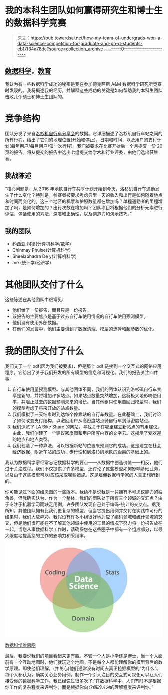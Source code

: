 # 我的本科生团队如何赢得研究生和博士生的数据科学竞赛

> 原文：<https://pub.towardsai.net/how-my-team-of-undergrads-won-a-data-science-competition-for-graduate-and-ph-d-students-eb17f34a78dc?source=collection_archive---------0----------------------->

## [数据科学](https://towardsai.net/p/category/data-science)，[教育](https://towardsai.net/p/category/education)

我认为有一些数据科学成功的秘密是我在参加德克萨斯 A&M 数据科学研究所竞赛时发现的。我将概述我的经历，并解释这些成功的关键是如何帮助我的本科生团队击败几个硕士和博士生团队的。

# 竞争结构

团队分发了来自[洛杉机自行车分享会](https://bikeshare.metro.net/about/data/)的数据。它详细描述了洛杉矶自行车站之间的所有行程，给出了它们的地理位置(开始和停止)，日期和时间，以及用户的支付计划(每年用户/每月用户/仅一次行程)。我们被要求在比赛开始后一个月提交一份 20 页的报告。将从提交的报告中选出七组提交给学术和行业评委，由他们选出获胜者。

## 挑战陈述

“核心问题是，从 2016 年地铁自行车共享计划开始到今天，洛杉矶自行车通勤发生了什么变化？特别是，参赛者被要求考虑典型一天的收入和出行是如何随着地点和时间而变化的。这三个地区的机票和护照数量都在增加吗？单程通勤者的里程增加了吗，是如何增加的？出行次数在增加吗？团队项目将根据他们的分析元素进行评估，包括使用的方法、深度和正确性，以及创造力和演示技巧。”

## 我的团队

*   约西亚·柯德(计算机科学/数学)
*   Chinmay Phulse(计算机科学)
*   Sheelabhadra De y(计算机科学)
*   me (统计学/经济学)

# 其他团队交付了什么

这些陈述在其他团队中很常见:

*   他们给了一份报告，而且只是一份报告。
*   该报告的主要焦点是基于过去自行车使用情况的自行车使用预测模型。
*   他们没有使用外部数据。
*   在他们的发言中，他们主要谈到了数据清理、模型的选择和超参数的优化。

# 我的团队交付了什么

我们交了一个 pdf(因为我们被要求)，但是那个 pdf 链接到一个交互式的网络应用程序，它给出了关于我们开发的所有模型的信息和可视化。我们的报告关注四件事:

1.  自行车使用量预测模型。与其他团体不同，我们的团体认识到洛杉矶自行车共享是新的，并将增加许多站点。如果站点数量突然增加，这将极大地影响使用率，并阻止过去的数据预测未来的增长。当其他组只使用自回归模型时，我们的模型考虑了将来开放的站点数量。
2.  我们模拟了一天结束时到达每个停靠站的自行车数量。在此基础上，我们讨论了如何改变支付结构，以激励用户从高密度站点骑自行车到低密度站点。
3.  我们浏览了 LA Bike Share 的网站，寻找关于在哪里建立新站点的有用建议。由此，我们创建了一个建议密度图和用户所写内容的文字云。这揭示了受欢迎的地点和地点类型。
4.  我们创造了一种算法，可以根据新站的位置来预测它的成功。这是建立在社会经济数据、附近车站的成功、步行性和到洛杉矶地铁的距离的基础上的。

我认为数据科学家经常忘记数据科学的要点——从数据中创造价值——相反，他们过于关注过程。我们不仅提供了许多模型，还讨论了这些模型如何影响基础业务，以及由于这些模型可以/应该采取哪些措施。这是雇佣数据科学家的人真正想听到的。

你可能见过下面的维恩图的一些版本。我绝不是说我是一只拥有不可思议能力的独角兽，但我确实认为，作为一个整体，我们的团队处于所有三个领域的交汇点？由于专注于机器学习而缺乏用例，许多团队发现自己处于编码-统计的交叉点。据我所知，其他团队拥有比我们更复杂的模型，但当它提出用例并交付在实践中可行的结果时，我们大放异彩。我假设有许多小组很好地适应了编码领域和统计领域的交叉，但是他们很可能在不了解其他领域中使用的工具的情况下努力将一份报告放在一起。当您从事数据科学工作时，请确保您在这些圈子中都有一个组成部分，以最大限度地提高您的工作的影响力和采用率。

![](img/698bf1fd8c033cc9cf9443ffb8fc4e94.png)

[数据科学维恩图](http://drewconway.com/zia/2013/3/26/the-data-science-venn-diagram)

最后，我要说我们的项目看起来更有趣。不管一个人是小学还是博士，当一个人面前有一个互动地图时，他们就玩这个地图。不是每个人都能理解你的模型背后的数学原理。即使他们理解，(并关心)他们通常没有时间去真正挖掘模型的“为什么”。每个人都认为，确实关心业务用例。制作一个引人注目的交互式可视化可以让人们接受你的数据科学工作。我已经说过很多次了:“在数据科学中，人们有时不是根据你工作的复杂程度来评判你，而是根据你向*介绍的人对*的理解程度来评判你。”